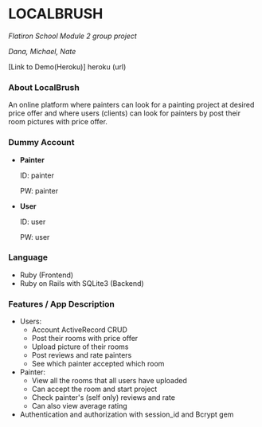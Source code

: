 # LOCALBRUSH

_Flatiron School Module 2 group project_

_Dana, Michael, Nate_

[Link to Demo(Heroku)] heroku (url)

### About LocalBrush

An online platform where painters can look for a painting project at desired price offer and where users (clients) can look for painters by post their room pictures with price offer.

### Dummy Account

- **Painter**

  ID: painter

  PW: painter

- **User**

  ID: user

  PW: user

### Language

- Ruby (Frontend)
- Ruby on Rails with SQLite3 (Backend)

### Features / App Description

- Users:
  - Account ActiveRecord CRUD
  - Post their rooms with price offer
  - Upload picture of their rooms
  - Post reviews and rate painters
  - See which painter accepted which room
- Painter:
  - View all the rooms that all users have uploaded
  - Can accept the room and start project
  - Check painter's (self only) reviews and rate
  - Can also view average rating
- Authentication and authorization with session_id and Bcrypt gem
